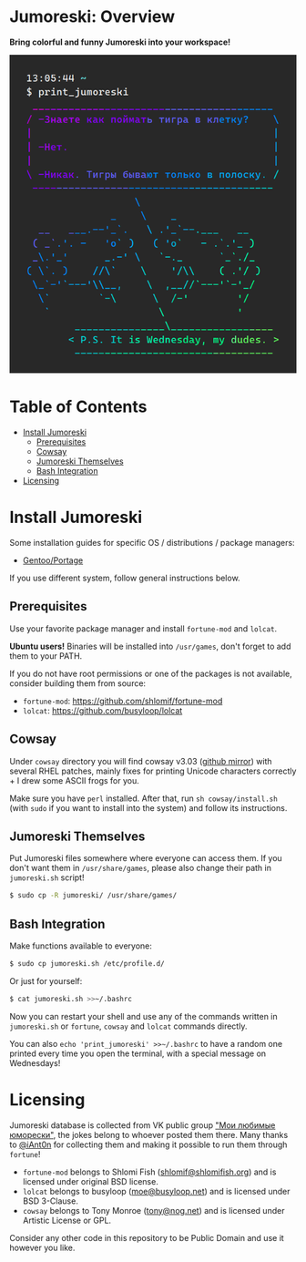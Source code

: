 # Jumoreski: Overview

**Bring colorful and funny Jumoreski into your workspace!**

![- Знаете как поймать тигра в клетку? - Нет. - Никак. Тигры бывают только в полоску.](attachments/joke.png)

# Table of Contents

- [Install Jumoreski](#install-jumoreski)
  - [Prerequisites](#prerequisites)
  - [Cowsay](#cowsay)
  - [Jumoreski Themselves](#jumoreski-themselves)
  - [Bash Integration](#bash-integration)
- [Licensing](#licensing)

# Install Jumoreski

Some installation guides for specific OS / distributions / package managers:
- [Gentoo/Portage](./INSTALL.gentoo.md)

If you use different system, follow general instructions below.

## Prerequisites

Use your favorite package manager and install `fortune-mod` and `lolcat`.

**Ubuntu users!** Binaries will be installed into `/usr/games`, don't forget to add them to your PATH.

If you do not have root permissions or one of the packages is not available, consider building them from source:
* `fortune-mod`: https://github.com/shlomif/fortune-mod
* `lolcat`: https://github.com/busyloop/lolcat

## Cowsay

Under `cowsay` directory you will find cowsay v3.03 ([github mirror](https://github.com/schacon/cowsay)) with several RHEL patches, mainly fixes for printing Unicode characters correctly + I drew some ASCII frogs for you.

Make sure you have `perl` installed. After that, run `sh cowsay/install.sh` (with `sudo` if you want to install into the system) and follow its instructions.

## Jumoreski Themselves

Put Jumoreski files somewhere where everyone can access them. If you don't want them in `/usr/share/games`, please also change their path in `jumoreski.sh` script!

```bash
$ sudo cp -R jumoreski/ /usr/share/games/
```

## Bash Integration

Make functions available to everyone:
```bash
$ sudo cp jumoreski.sh /etc/profile.d/
```

Or just for yourself:
```bash
$ cat jumoreski.sh >>~/.bashrc
```

Now you can restart your shell and use any of the commands written in `jumoreski.sh` or `fortune`, `cowsay` and `lolcat` commands directly.

You can also `echo 'print_jumoreski' >>~/.bashrc` to have a random one printed every time you open the terminal, with a special message on Wednesdays!

# Licensing

Jumoreski database is collected from VK public group ["Мои любимые юморески"](https://vk.com/jumoreski), the jokes belong to whoever posted them there. Many thanks to [@iAnt0n](https://github.com/iAnt0n) for collecting them and making it possible to run them through `fortune`!

* `fortune-mod` belongs to Shlomi Fish (shlomif@shlomifish.org) and is licensed under original BSD license.
* `lolcat` belongs to busyloop (moe@busyloop.net) and is licensed under BSD 3-Clause.
* `cowsay` belongs to Tony Monroe (tony@nog.net) and is licensed under Artistic License or GPL.

Consider any other code in this repository to be Public Domain and use it however you like.
